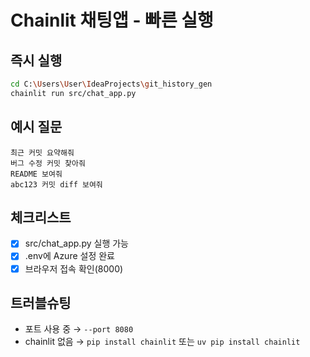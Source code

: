 # Chainlit 채팅앱 - 빠른 실행

## 즉시 실행
```bash
cd C:\Users\User\IdeaProjects\git_history_gen
chainlit run src/chat_app.py
```

## 예시 질문
```
최근 커밋 요약해줘
버그 수정 커밋 찾아줘
README 보여줘
abc123 커밋 diff 보여줘
```

## 체크리스트
- [x] src/chat_app.py 실행 가능
- [x] .env에 Azure 설정 완료
- [x] 브라우저 접속 확인(8000)

## 트러블슈팅
- 포트 사용 중 → `--port 8080`
- chainlit 없음 → `pip install chainlit` 또는 `uv pip install chainlit`
